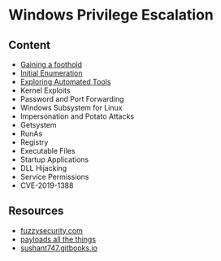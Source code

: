 # Windows Privilege Escalation

## Content 

- [Gaining a foothold](topics/foothold.md)
- [Initial Enumeration](topics/enumeration.md)
- [Exploring Automated Tools](topics/automated_tool.md) 
- Kernel Exploits 
- Password and Port Forwarding
- Windows Subsystem for Linux
- Impersonation and Potato Attacks
- Getsystem
- RunAs
- Registry 
- Executable Files
- Startup Applications 
- DLL Hijacking
- Service Permissions
- CVE-2019-1388

## Resources

- [fuzzysecurity.com](https://fuzzysecurity.com/tutorials/16.html)
- [payloads all the things](https://github.com/swisskyrepo/PayloadsAllTheThings)
- [sushant747.gitbooks.io](https://sushant747.gitbooks.io/total-oscp-guide/content/privilege_escalation_windows.html)

